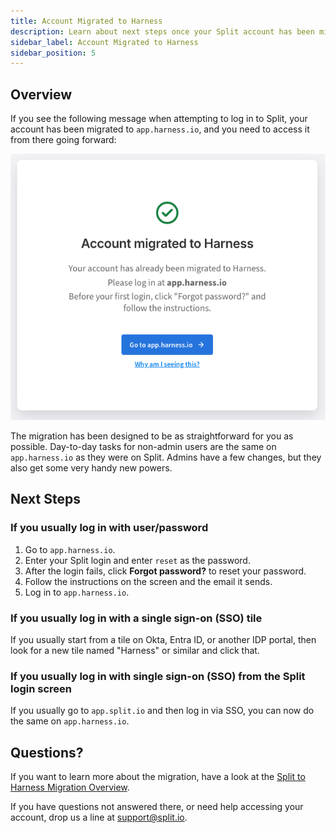 ```yaml
---
title: Account Migrated to Harness
description: Learn about next steps once your Split account has been migrated to Harness.
sidebar_label: Account Migrated to Harness
sidebar_position: 5
---
```


## Overview

If you see the following message when attempting to log in to Split, your account has been migrated to `app.harness.io`, and you need to access it from there going forward:

![](./static/account-migrated.png)

The migration has been designed to be as straightforward for you as possible. Day-to-day tasks for non-admin users are the same on `app.harness.io` as they were on Split. Admins have a few changes, but they also get some very handy new powers.

## Next Steps

### If you usually log in with user/password

1. Go to `app.harness.io`.
1. Enter your Split login and enter `reset` as the password.
1. After the login fails, click **Forgot password?** to reset your password.
1. Follow the instructions on the screen and the email it sends.
1. Log in to `app.harness.io`.

### If you usually log in with a single sign-on (SSO) tile

If you usually start from a tile on Okta, Entra ID, or another IDP portal, then look for a new tile named "Harness" or similar and click that.

### If you usually log in with single sign-on (SSO) from the Split login screen

If you usually go to `app.split.io` and then log in via SSO, you can now do the same on `app.harness.io`.

## Questions?

If you want to learn more about the migration, have a look at the [Split to Harness Migration Overview](/docs/feature-management-experimentation/split-to-harness).

If you have questions not answered there, or need help accessing your account, drop us a line at support@split.io.